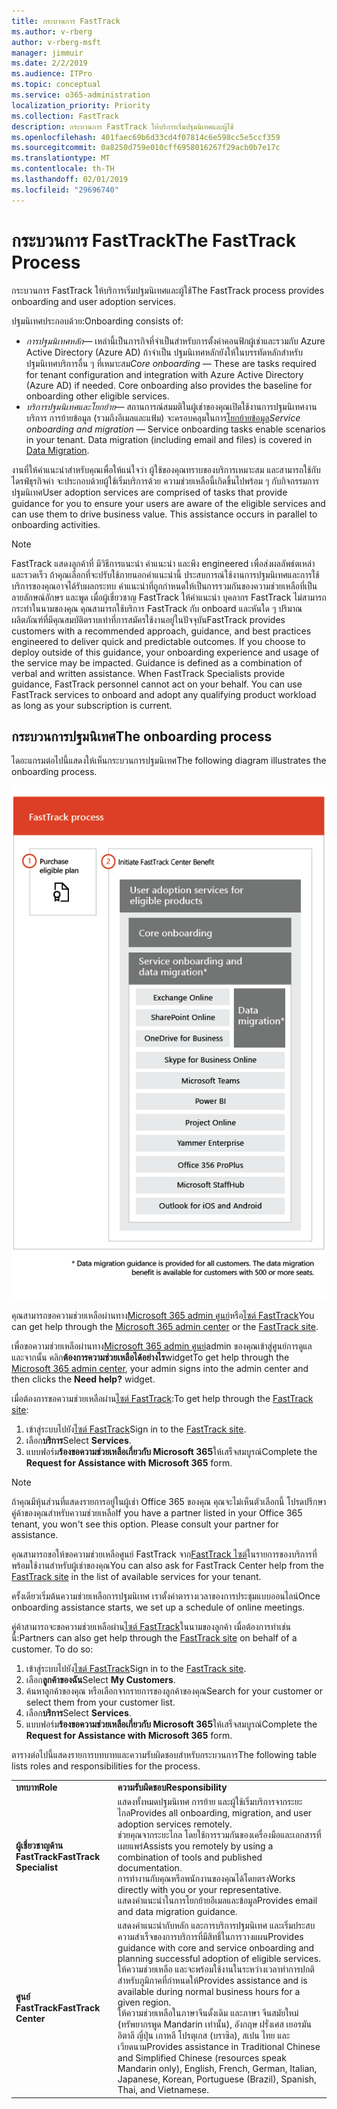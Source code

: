 ```yaml
---
title: กระบวนการ FastTrack
ms.author: v-rberg
author: v-rberg-msft
manager: jimmuir
ms.date: 2/2/2019
ms.audience: ITPro
ms.topic: conceptual
ms.service: o365-administration
localization_priority: Priority
ms.collection: FastTrack
description: กระบวนการ FastTrack ให้บริการเริ่มปฐมนิเทศและผู้ใช้
ms.openlocfilehash: 401faec69b6d33cd4f07814c6e598cc5e5ccf359
ms.sourcegitcommit: 0a8250d759e010cff6958016267f29acb0b7e17c
ms.translationtype: MT
ms.contentlocale: th-TH
ms.lasthandoff: 02/01/2019
ms.locfileid: "29696740"
---
```

# <a name="the-fasttrack-process"></a><span data-ttu-id="7d35f-103">กระบวนการ FastTrack</span><span class="sxs-lookup"><span data-stu-id="7d35f-103">The FastTrack Process</span></span>

<span data-ttu-id="7d35f-104">กระบวนการ FastTrack ให้บริการเริ่มปฐมนิเทศและผู้ใช้</span><span class="sxs-lookup"><span data-stu-id="7d35f-104">The FastTrack process provides onboarding and user adoption services.</span></span> 
  
<span data-ttu-id="7d35f-105">ปฐมนิเทศประกอบด้วย:</span><span class="sxs-lookup"><span data-stu-id="7d35f-105">Onboarding consists of:</span></span>
  
- <span data-ttu-id="7d35f-p101">*การปฐมนิเทศหลัก*— เหล่านี้เป็นภารกิจที่จำเป็นสำหรับการตั้งค่าคอนฟิกผู้เช่าและรวมกับ Azure Active Directory (Azure AD) ถ้าจำเป็น ปฐมนิเทศหลักยังให้ในบรรทัดหลักสำหรับปฐมนิเทศบริการอื่น ๆ ที่เหมาะสม</span><span class="sxs-lookup"><span data-stu-id="7d35f-p101">*Core onboarding* — These are tasks required for tenant configuration and integration with Azure Active Directory (Azure AD) if needed. Core onboarding also provides the baseline for onboarding other eligible services.</span></span> 
- <span data-ttu-id="7d35f-p102">*บริการปฐมนิเทศและโยกย้าย*— สถานการณ์สมมติในผู้เช่าของคุณเปิดใช้งานการปฐมนิเทศงานบริการ การย้ายข้อมูล (รวมถึงอีเมลและแฟ้ม) จะครอบคลุมในการ[โยกย้ายข้อมูล](O365-data-migration.md)</span><span class="sxs-lookup"><span data-stu-id="7d35f-p102">*Service onboarding and migration* — Service onboarding tasks enable scenarios in your tenant. Data migration (including email and files) is covered in [Data Migration](O365-data-migration.md).</span></span> 
    
<span data-ttu-id="7d35f-p103">งานที่ให้คำแนะนำสำหรับคุณเพื่อให้แน่ใจว่า ผู้ใช้ของคุณทราบของบริการเหมาะสม และสามารถใช้กับไดรฟ์ธุรกิจค่า จะประกอบด้วยผู้ใช้เริ่มบริการด้วย ความช่วยเหลือนี้เกิดขึ้นไปพร้อม ๆ กับกิจกรรมการปฐมนิเทศ</span><span class="sxs-lookup"><span data-stu-id="7d35f-p103">User adoption services are comprised of tasks that provide guidance for you to ensure your users are aware of the eligible services and can use them to drive business value. This assistance occurs in parallel to onboarding activities.</span></span>
  
> [!NOTE]
> <span data-ttu-id="7d35f-p104">FastTrack แสดงลูกค้าที่ มีวิธีการแนะนำ คำแนะนำ และพึง engineered เพื่อส่งผลลัพธ์ตเหล่า และรวดเร็ว ถ้าคุณเลือกที่จะปรับใช้ภายนอกคำแนะนำนี้ ประสบการณ์ใช้งานการปฐมนิเทศและการใช้บริการของคุณอาจได้รับผลกระทบ คำแนะนำที่ถูกกำหนดให้เป็นการรวมกันของความช่วยเหลือที่เป็นลายลักษณ์อักษร และพูด เมื่อผู้เชี่ยวชาญ FastTrack ให้คำแนะนำ บุคลากร FastTrack ไม่สามารถกระทำในนามของคุณ คุณสามารถใช้บริการ FastTrack กับ onboard และหันใด ๆ ปริมาณผลิตภัณฑ์ที่มีคุณสมบัติตราบเท่าที่การสมัครใช้งานอยู่ในปัจจุบัน</span><span class="sxs-lookup"><span data-stu-id="7d35f-p104">FastTrack provides customers with a recommended approach, guidance, and best practices engineered to deliver quick and predictable outcomes. If you choose to deploy outside of this guidance, your onboarding experience and usage of the service may be impacted. Guidance is defined as a combination of verbal and written assistance. When FastTrack Specialists provide guidance, FastTrack personnel cannot act on your behalf. You can use FastTrack services to onboard and adopt any qualifying product workload as long as your subscription is current.</span></span> 
  
## <a name="the-onboarding-process"></a><span data-ttu-id="7d35f-117">กระบวนการปฐมนิเทศ</span><span class="sxs-lookup"><span data-stu-id="7d35f-117">The onboarding process</span></span>

<span data-ttu-id="7d35f-118">ไดอะแกรมต่อไปนี้แสดงให้เห็นกระบวนการปฐมนิเทศ</span><span class="sxs-lookup"><span data-stu-id="7d35f-118">The following diagram illustrates the onboarding process.</span></span>
  
![เส้นเวลาสำหรับการใช้ประโยชน์ปฐมนิเทศ](media/O365-Onboarding-Timeline.png)
  
<span data-ttu-id="7d35f-120">คุณสามารถขอความช่วยเหลือผ่านทาง[Microsoft 365 admin ศูนย์](https://go.microsoft.com/fwlink/?linkid=2032704)หรือ[ไซต์ FastTrack](https://go.microsoft.com/fwlink/?linkid=780698)</span><span class="sxs-lookup"><span data-stu-id="7d35f-120">You can get help through the [Microsoft 365 admin center](https://go.microsoft.com/fwlink/?linkid=2032704) or the [FastTrack site](https://go.microsoft.com/fwlink/?linkid=780698).</span></span> 

<span data-ttu-id="7d35f-121">เพื่อขอความช่วยเหลือผ่านทาง[Microsoft 365 admin ศูนย์](https://go.microsoft.com/fwlink/?linkid=2032704)admin ของคุณเข้าสู่ศูนย์การดูแล และจากนั้น คลิก**ต้องการความช่วยเหลือได้อย่างไร**widget</span><span class="sxs-lookup"><span data-stu-id="7d35f-121">To get help through the [Microsoft 365 admin center](https://go.microsoft.com/fwlink/?linkid=2032704), your admin signs into the admin center and then clicks the **Need help?** widget.</span></span> 

<span data-ttu-id="7d35f-122">เมื่อต้องการขอความช่วยเหลือผ่าน[ไซต์ FastTrack](https://go.microsoft.com/fwlink/?linkid=780698):</span><span class="sxs-lookup"><span data-stu-id="7d35f-122">To get help through the [FastTrack site](https://go.microsoft.com/fwlink/?linkid=780698):</span></span> 
1.  <span data-ttu-id="7d35f-123">เข้าสู่ระบบไปยัง[ไซต์ FastTrack](https://go.microsoft.com/fwlink/?linkid=780698)</span><span class="sxs-lookup"><span data-stu-id="7d35f-123">Sign in to the [FastTrack site](https://go.microsoft.com/fwlink/?linkid=780698).</span></span> 
2.  <span data-ttu-id="7d35f-124">เลือก**บริการ**</span><span class="sxs-lookup"><span data-stu-id="7d35f-124">Select **Services**.</span></span>
3.  <span data-ttu-id="7d35f-125">แบบฟอร์ม**ร้องขอความช่วยเหลือเกี่ยวกับ Microsoft 365**ให้เสร็จสมบูรณ์</span><span class="sxs-lookup"><span data-stu-id="7d35f-125">Complete the **Request for Assistance with Microsoft 365** form.</span></span> 
> [!NOTE]
>  <span data-ttu-id="7d35f-p105">ถ้าคุณมีหุ้นส่วนที่แสดงรายการอยู่ในผู้เช่า Office 365 ของคุณ คุณจะไม่เห็นตัวเลือกนี้ โปรดปรึกษาคู่ค้าของคุณสำหรับความช่วยเหลือ</span><span class="sxs-lookup"><span data-stu-id="7d35f-p105">If you have a partner listed in your Office 365 tenant, you won't see this option. Please consult your partner for assistance.</span></span> 
  
 <span data-ttu-id="7d35f-128">คุณสามารถขอให้ขอความช่วยเหลือศูนย์ FastTrack จาก[FastTrack ไซต์](https://go.microsoft.com/fwlink/?linkid=780698)ในรายการของบริการที่พร้อมใช้งานสำหรับผู้เช่าของคุณ</span><span class="sxs-lookup"><span data-stu-id="7d35f-128">You can also ask for FastTrack Center help from the [FastTrack site](https://go.microsoft.com/fwlink/?linkid=780698) in the list of available services for your tenant.</span></span> 
    
 <span data-ttu-id="7d35f-129">ครั้งเดียวเริ่มต้นความช่วยเหลือการปฐมนิเทศ เราตั้งค่าตารางเวลาของการประชุมแบบออนไลน์</span><span class="sxs-lookup"><span data-stu-id="7d35f-129">Once onboarding assistance starts, we set up a schedule of online meetings.</span></span>
    
<span data-ttu-id="7d35f-p106">คู่ค้าสามารถจะขอความช่วยเหลือผ่าน[ไซต์ FastTrack](https://go.microsoft.com/fwlink/?linkid=780698)ในนามของลูกค้า เมื่อต้องการทำเช่นนี้:</span><span class="sxs-lookup"><span data-stu-id="7d35f-p106">Partners can also get help through the [FastTrack site](https://go.microsoft.com/fwlink/?linkid=780698) on behalf of a customer. To do so:</span></span>
1.  <span data-ttu-id="7d35f-132">เข้าสู่ระบบไปยัง[ไซต์ FastTrack](https://go.microsoft.com/fwlink/?linkid=780698)</span><span class="sxs-lookup"><span data-stu-id="7d35f-132">Sign in to the [FastTrack site](https://go.microsoft.com/fwlink/?linkid=780698).</span></span> 
2.  <span data-ttu-id="7d35f-133">เลือก**ลูกค้าของฉัน**</span><span class="sxs-lookup"><span data-stu-id="7d35f-133">Select **My Customers**.</span></span>
3.  <span data-ttu-id="7d35f-134">ค้นหาลูกค้าของคุณ หรือเลือกจากรายการของลูกค้าของคุณ</span><span class="sxs-lookup"><span data-stu-id="7d35f-134">Search for your customer or select them from your customer list.</span></span>
4.  <span data-ttu-id="7d35f-135">เลือก**บริการ**</span><span class="sxs-lookup"><span data-stu-id="7d35f-135">Select **Services**.</span></span>
5.  <span data-ttu-id="7d35f-136">แบบฟอร์ม**ร้องขอความช่วยเหลือเกี่ยวกับ Microsoft 365**ให้เสร็จสมบูรณ์</span><span class="sxs-lookup"><span data-stu-id="7d35f-136">Complete the **Request for Assistance with Microsoft 365** form.</span></span> 

<span data-ttu-id="7d35f-137">ตารางต่อไปนี้แสดงรายการบทบาทและความรับผิดชอบสำหรับกระบวนการ</span><span class="sxs-lookup"><span data-stu-id="7d35f-137">The following table lists roles and responsibilities for the process.</span></span>
    
|||
|:-----|:-----|
|<span data-ttu-id="7d35f-138">**บทบาท**</span><span class="sxs-lookup"><span data-stu-id="7d35f-138">**Role**</span></span> <br/> |<span data-ttu-id="7d35f-139">**ความรับผิดชอบ**</span><span class="sxs-lookup"><span data-stu-id="7d35f-139">**Responsibility**</span></span> <br/> |
|<span data-ttu-id="7d35f-140">**ผู้เชี่ยวชาญด้าน FastTrack**</span><span class="sxs-lookup"><span data-stu-id="7d35f-140">**FastTrack Specialist**</span></span> <br/> |<span data-ttu-id="7d35f-141">แสดงทั้งหมดปฐมนิเทศ การย้าย และผู้ใช้เริ่มบริการจากระยะไกล</span><span class="sxs-lookup"><span data-stu-id="7d35f-141">Provides all onboarding, migration, and user adoption services remotely.</span></span>  <br/> <span data-ttu-id="7d35f-142">ช่วยคุณจากระยะไกล โดยใช้การรวมกันของเครื่องมือและเอกสารที่เผยแพร่</span><span class="sxs-lookup"><span data-stu-id="7d35f-142">Assists you remotely by using a combination of tools and published documentation.</span></span> <br/> <span data-ttu-id="7d35f-143">การทำงานกับคุณหรือพนักงานของคุณได้โดยตรง</span><span class="sxs-lookup"><span data-stu-id="7d35f-143">Works directly with you or your representative.</span></span> <br/> <span data-ttu-id="7d35f-144">แสดงคำแนะนำในการโยกย้ายอีเมลและข้อมูล</span><span class="sxs-lookup"><span data-stu-id="7d35f-144">Provides email and data migration guidance.</span></span>|
|<span data-ttu-id="7d35f-145">**ศูนย์ FastTrack**</span><span class="sxs-lookup"><span data-stu-id="7d35f-145">**FastTrack Center**</span></span>  <br/> |<span data-ttu-id="7d35f-146">แสดงคำแนะนำกับหลัก และการบริการปฐมนิเทศ และเริ่มประสบความสำเร็จของการบริการที่มีสิทธิ์ในการวางแผน</span><span class="sxs-lookup"><span data-stu-id="7d35f-146">Provides guidance with core and service onboarding and planning successful adoption of eligible services.</span></span>  <br/> <span data-ttu-id="7d35f-147">ให้ความช่วยเหลือ และจะพร้อมใช้งานในระหว่างเวลาทำการปกติสำหรับภูมิภาคที่กำหนดให้</span><span class="sxs-lookup"><span data-stu-id="7d35f-147">Provides assistance and is available during normal business hours for a given region.</span></span> <br/> <span data-ttu-id="7d35f-148">ให้ความช่วยเหลือในภาษาจีนดั้งเดิม และภาษา จีนสมัยใหม่ (ทรัพยากรพูด Mandarin เท่านั้น), อังกฤษ ฝรั่งเศส เยอรมัน อิตาลี ญี่ปุ่น เกาหลี โปรตุเกส (บราซิล), สเปน ไทย และเวียดนาม</span><span class="sxs-lookup"><span data-stu-id="7d35f-148">Provides assistance in Traditional Chinese and Simplified Chinese (resources speak Mandarin only), English, French, German, Italian, Japanese, Korean, Portuguese (Brazil), Spanish, Thai, and Vietnamese.</span></span>|


  

